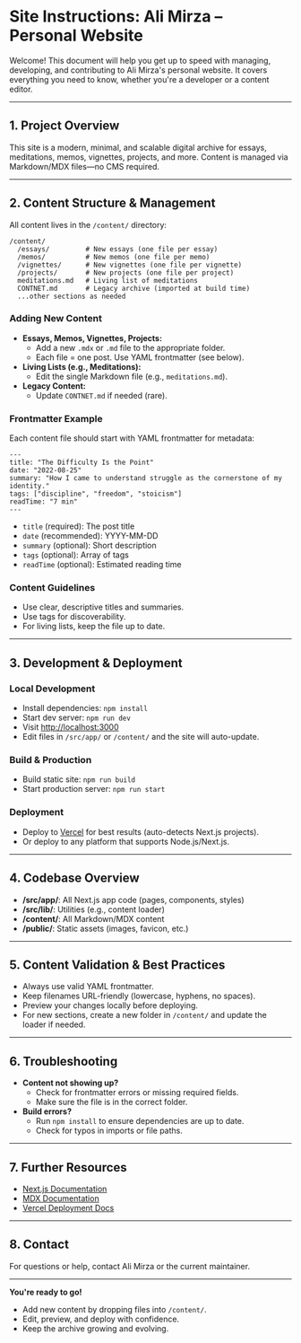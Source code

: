 # Site Instructions: Ali Mirza – Personal Website

Welcome! This document will help you get up to speed with managing, developing, and contributing to Ali Mirza's personal website. It covers everything you need to know, whether you're a developer or a content editor.

---

## 1. Project Overview

This site is a modern, minimal, and scalable digital archive for essays, meditations, memos, vignettes, projects, and more. Content is managed via Markdown/MDX files—no CMS required.

---

## 2. Content Structure & Management

All content lives in the `/content/` directory:

```
/content/
  /essays/         # New essays (one file per essay)
  /memos/          # New memos (one file per memo)
  /vignettes/      # New vignettes (one file per vignette)
  /projects/       # New projects (one file per project)
  meditations.md   # Living list of meditations
  CONTNET.md       # Legacy archive (imported at build time)
  ...other sections as needed
```

### Adding New Content
- **Essays, Memos, Vignettes, Projects:**
  - Add a new `.mdx` or `.md` file to the appropriate folder.
  - Each file = one post. Use YAML frontmatter (see below).
- **Living Lists (e.g., Meditations):**
  - Edit the single Markdown file (e.g., `meditations.md`).
- **Legacy Content:**
  - Update `CONTNET.md` if needed (rare).

### Frontmatter Example
Each content file should start with YAML frontmatter for metadata:

```
---
title: "The Difficulty Is the Point"
date: "2022-08-25"
summary: "How I came to understand struggle as the cornerstone of my identity."
tags: ["discipline", "freedom", "stoicism"]
readTime: "7 min"
---
```
- `title` (required): The post title
- `date` (recommended): YYYY-MM-DD
- `summary` (optional): Short description
- `tags` (optional): Array of tags
- `readTime` (optional): Estimated reading time

### Content Guidelines
- Use clear, descriptive titles and summaries.
- Use tags for discoverability.
- For living lists, keep the file up to date.

---

## 3. Development & Deployment

### Local Development
- Install dependencies: `npm install`
- Start dev server: `npm run dev`
- Visit [http://localhost:3000](http://localhost:3000)
- Edit files in `/src/app/` or `/content/` and the site will auto-update.

### Build & Production
- Build static site: `npm run build`
- Start production server: `npm run start`

### Deployment
- Deploy to [Vercel](https://vercel.com/) for best results (auto-detects Next.js projects).
- Or deploy to any platform that supports Node.js/Next.js.

---

## 4. Codebase Overview

- **/src/app/**: All Next.js app code (pages, components, styles)
- **/src/lib/**: Utilities (e.g., content loader)
- **/content/**: All Markdown/MDX content
- **/public/**: Static assets (images, favicon, etc.)

---

## 5. Content Validation & Best Practices

- Always use valid YAML frontmatter.
- Keep filenames URL-friendly (lowercase, hyphens, no spaces).
- Preview your changes locally before deploying.
- For new sections, create a new folder in `/content/` and update the loader if needed.

---

## 6. Troubleshooting

- **Content not showing up?**
  - Check for frontmatter errors or missing required fields.
  - Make sure the file is in the correct folder.
- **Build errors?**
  - Run `npm install` to ensure dependencies are up to date.
  - Check for typos in imports or file paths.

---

## 7. Further Resources

- [Next.js Documentation](https://nextjs.org/docs)
- [MDX Documentation](https://mdxjs.com/)
- [Vercel Deployment Docs](https://vercel.com/docs)

---

## 8. Contact

For questions or help, contact Ali Mirza or the current maintainer.

---

**You're ready to go!**
- Add new content by dropping files into `/content/`.
- Edit, preview, and deploy with confidence.
- Keep the archive growing and evolving. 
